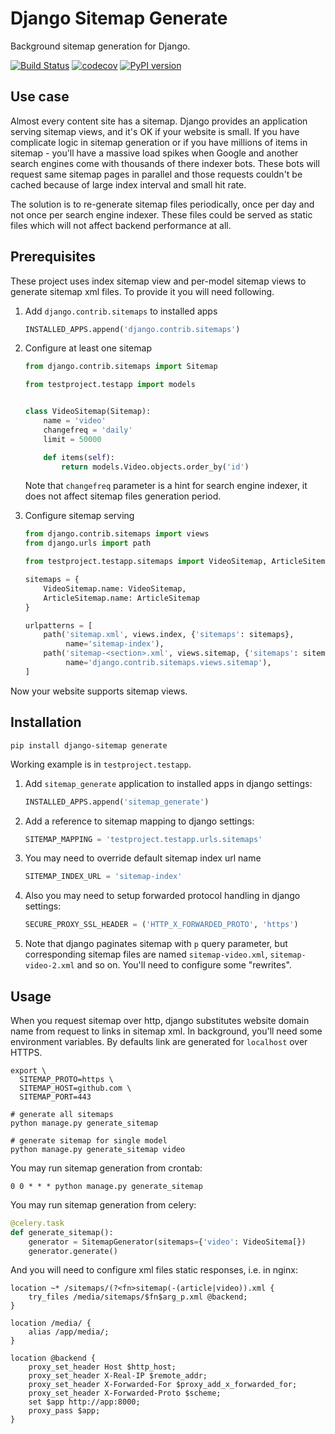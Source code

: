 Django Sitemap Generate
=======================

Background sitemap generation for Django.

[![Build Status](https://github.com/just-work/django-sitemap-generate/workflows/build/badge.svg?branch=master&event=push)](https://github.com/just-work/django-sitemap-generate/actions?query=event%3Apush+branch%3Amaster+workflow%3Abuild)
[![codecov](https://codecov.io/gh/just-work/django-sitemap-generate/branch/master/graph/badge.svg)](https://codecov.io/gh/just-work/django-sitemap-generate)
[![PyPI version](https://badge.fury.io/py/django-sitemap-generate.svg)](https://badge.fury.io/py/django-sitemap-generate)

Use case
--------

Almost every content site has a sitemap. Django provides an application serving
sitemap views, and it's OK if your website is small. If you have complicate 
logic in sitemap generation or if you have millions of items in sitemap - you'll
have a massive load spikes when Google and another search engines come with 
thousands of there indexer bots. These bots will request same sitemap pages in
parallel and those requests couldn't be cached because of large index interval 
and small hit rate. 

The solution is to re-generate sitemap files periodically, once per day and not
once per search engine indexer. These files could be served as static files 
which will not affect backend performance at all.

Prerequisites
-------------

These project uses index sitemap view and per-model sitemap views to generate
sitemap xml files. To provide it you will need following.

1. Add `django.contrib.sitemaps` to installed apps
    ```python
    INSTALLED_APPS.append('django.contrib.sitemaps')
    ```
2. Configure at least one sitemap
    ```python
    from django.contrib.sitemaps import Sitemap
    
    from testproject.testapp import models
    
    
    class VideoSitemap(Sitemap):
        name = 'video'
        changefreq = 'daily'
        limit = 50000
    
        def items(self):
            return models.Video.objects.order_by('id')
    ```
   
    Note that `changefreq` parameter is a hint for search engine indexer, it 
    does not affect sitemap files generation period.
   
3. Configure sitemap serving
    ```python
    from django.contrib.sitemaps import views
    from django.urls import path
    
    from testproject.testapp.sitemaps import VideoSitemap, ArticleSitemap
    
    sitemaps = {
        VideoSitemap.name: VideoSitemap,
        ArticleSitemap.name: ArticleSitemap
    }
    
    urlpatterns = [
        path('sitemap.xml', views.index, {'sitemaps': sitemaps},
             name='sitemap-index'),
        path('sitemap-<section>.xml', views.sitemap, {'sitemaps': sitemaps},
             name='django.contrib.sitemaps.views.sitemap'),
    ]
    ```

Now your website supports sitemap views.

Installation
------------

```shell script
pip install django-sitemap generate
```   

Working example is in `testproject.testapp`.

1. Add `sitemap_generate` application to installed apps in django settings:
    ```python
    INSTALLED_APPS.append('sitemap_generate')
    ```
2. Add a reference to sitemap mapping to django settings:
    ```python
    SITEMAP_MAPPING = 'testproject.testapp.urls.sitemaps'
    ```
3. You may need to override default sitemap index url name
    ```python
    SITEMAP_INDEX_URL = 'sitemap-index'
    ```
4. Also you may need to setup forwarded protocol handling in django settings:
    ```python
    SECURE_PROXY_SSL_HEADER = ('HTTP_X_FORWARDED_PROTO', 'https')
    ```
5. Note that django paginates sitemap with `p` query parameter, but 
    corresponding sitemap files are named `sitemap-video.xml`, 
    `sitemap-video-2.xml` and so on. You'll need to configure some "rewrites".
    
Usage
-----

When you request sitemap over http, django substitutes website domain name from
request to links in sitemap xml. In background, you'll need some environment 
variables. By defaults link are generated for `localhost` over HTTPS.

```shell script
export \
  SITEMAP_PROTO=https \
  SITEMAP_HOST=github.com \
  SITEMAP_PORT=443

# generate all sitemaps
python manage.py generate_sitemap

# generate sitemap for single model
python manage.py generate_sitemap video
```

You may run sitemap generation from crontab:

```
0 0 * * * python manage.py generate_sitemap
```

You may run sitemap generation from celery:

```python 
@celery.task
def generate_sitemap():
    generator = SitemapGenerator(sitemaps={'video': VideoSitema[})
    generator.generate()
```

And you will need to configure xml files static responses, i.e. in nginx:

```
location ~* /sitemaps/(?<fn>sitemap(-(article|video)).xml {
    try_files /media/sitemaps/$fn$arg_p.xml @backend;
}

location /media/ {
    alias /app/media/;
}

location @backend {
    proxy_set_header Host $http_host;
    proxy_set_header X-Real-IP $remote_addr;
    proxy_set_header X-Forwarded-For $proxy_add_x_forwarded_for;
    proxy_set_header X-Forwarded-Proto $scheme;
    set $app http://app:8000;
    proxy_pass $app;
}
``` 
